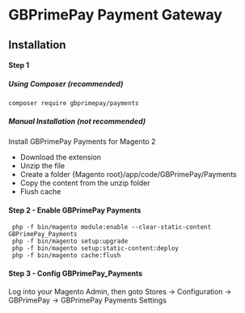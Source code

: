 # GBPrimePay Payment Gateway 

## Installation

#### Step 1

##### Using Composer (recommended)

```
composer require gbprimepay/payments
```

##### Manual Installation  (not recommended)
Install GBPrimePay Payments for Magento 2
 * Download the extension
 * Unzip the file
 * Create a folder {Magento root}/app/code/GBPrimePay/Payments
 * Copy the content from the unzip folder
 * Flush cache

#### Step 2 -  Enable GBPrimePay Payments
```
 php -f bin/magento module:enable --clear-static-content GBPrimePay_Payments
 php -f bin/magento setup:upgrade
 php -f bin/magento setup:static-content:deploy
 php -f bin/magento cache:flush
```

#### Step 3 - Config GBPrimePay_Payments
Log into your Magento Admin, then goto Stores -> Configuration -> GBPrimePay -> GBPrimePay Payments Settings